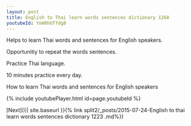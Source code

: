 ```yaml
---
layout: post
title: English to Thai learn words sentences dictionary 1268 
youtubeId: YnH0hUTfdg8
---
```

 
 
Helps to learn Thai words and sentences for English speakers.

Opportunitiy to repeat the words sentences. 

Practice Thai language. 
 
10 minutes practice every day. 
 
How to learn Thai words and sentences for English speakers 
 
{% include youtubePlayer.html id=page.youtubeId %}
 
 
[Next]({{ site.baseurl }}{% link  split2/_posts/2015-07-24-English to thai learn words sentences dictionary 1223 .md%})
 
